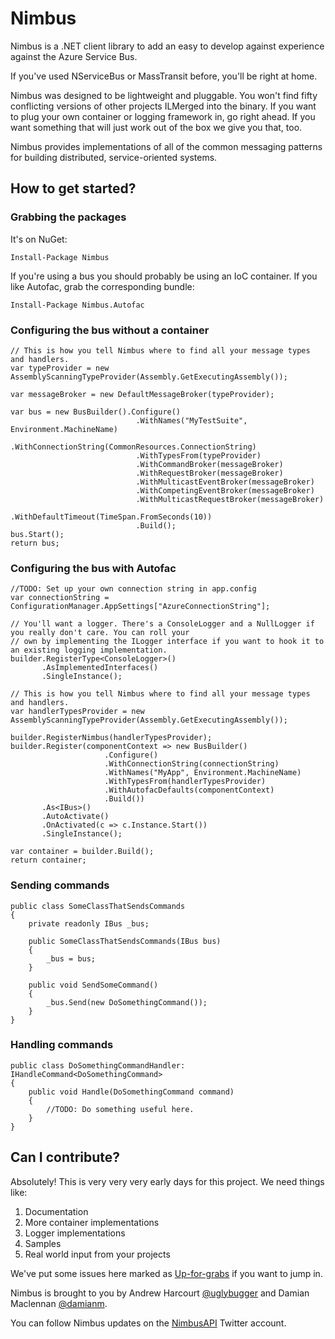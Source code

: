 # Nimbus
Nimbus is a .NET client library to add an easy to develop against experience against the Azure Service Bus.

If you've used NServiceBus or MassTransit before, you'll be right at home.

Nimbus was designed to be lightweight and pluggable. You won't find fifty conflicting versions of other projects ILMerged into the binary. If you want to plug your own container or logging framework in, go right ahead. If you
want something that will just work out of the box we give you that, too.

Nimbus provides implementations of all of the common messaging patterns for building distributed, service-oriented systems.

## How to get started?
### Grabbing the packages
It's on NuGet:

    Install-Package Nimbus

If you're using a bus you should probably be using an IoC container. If you like Autofac, grab the corresponding bundle:

    Install-Package Nimbus.Autofac

### Configuring the bus without a container

    // This is how you tell Nimbus where to find all your message types and handlers.
    var typeProvider = new AssemblyScanningTypeProvider(Assembly.GetExecutingAssembly());

    var messageBroker = new DefaultMessageBroker(typeProvider);

    var bus = new BusBuilder().Configure()
                                .WithNames("MyTestSuite", Environment.MachineName)
                                .WithConnectionString(CommonResources.ConnectionString)
                                .WithTypesFrom(typeProvider)
                                .WithCommandBroker(messageBroker)
                                .WithRequestBroker(messageBroker)
                                .WithMulticastEventBroker(messageBroker)
                                .WithCompetingEventBroker(messageBroker)
                                .WithMulticastRequestBroker(messageBroker)
                                .WithDefaultTimeout(TimeSpan.FromSeconds(10))
                                .Build();
    bus.Start();
    return bus;

### Configuring the bus with Autofac
    //TODO: Set up your own connection string in app.config
    var connectionString = ConfigurationManager.AppSettings["AzureConnectionString"];

    // You'll want a logger. There's a ConsoleLogger and a NullLogger if you really don't care. You can roll your
	// own by implementing the ILogger interface if you want to hook it to an existing logging implementation.
    builder.RegisterType<ConsoleLogger>()
           .AsImplementedInterfaces()
           .SingleInstance();

    // This is how you tell Nimbus where to find all your message types and handlers.
    var handlerTypesProvider = new AssemblyScanningTypeProvider(Assembly.GetExecutingAssembly());
    
    builder.RegisterNimbus(handlerTypesProvider);
    builder.Register(componentContext => new BusBuilder()
                         .Configure()
                         .WithConnectionString(connectionString)
                         .WithNames("MyApp", Environment.MachineName)
                         .WithTypesFrom(handlerTypesProvider)
                         .WithAutofacDefaults(componentContext)
                         .Build())
           .As<IBus>()
           .AutoActivate()
           .OnActivated(c => c.Instance.Start())
           .SingleInstance();

    var container = builder.Build();
    return container;
    
### Sending commands

    public class SomeClassThatSendsCommands
    {
        private readonly IBus _bus;
        
        public SomeClassThatSendsCommands(IBus bus)
        {
            _bus = bus;
        }
        
        public void SendSomeCommand()
        {
            _bus.Send(new DoSomethingCommand());
        }
    }

### Handling commands

    public class DoSomethingCommandHandler: IHandleCommand<DoSomethingCommand>
    {
        public void Handle(DoSomethingCommand command)
        {
            //TODO: Do something useful here.
        }
    }

## Can I contribute?
Absolutely! This is very very very early days for this project. We need things
like:

1.  Documentation
1.  More container implementations
1.  Logger implementations
1.  Samples
1.  Real world input from your projects

We've put some issues here marked as [Up-for-grabs][4] if you want to jump in.

[4]: <https://github.com/DamianMac/Nimbus/issues?labels=up-for-grabs&page=1&state=open>

Nimbus is brought to you by Andrew Harcourt [@uglybugger][1] and Damian Maclennan [@damianm][2].

[1]: <http://twitter.com/uglybugger>

[2]: <http://twitter.com/damianm>

You can follow Nimbus updates on the [NimbusAPI][3] Twitter account.

[3]: <http://twitter.com/NimbusAPI>
